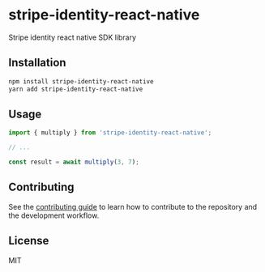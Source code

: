 # stripe-identity-react-native

Stripe identity react native SDK library

## Installation

```sh
npm install stripe-identity-react-native
yarn add stripe-identity-react-native
```

## Usage

```js
import { multiply } from 'stripe-identity-react-native';

// ...

const result = await multiply(3, 7);
```

## Contributing

See the [contributing guide](CONTRIBUTING.md) to learn how to contribute to the repository and the development workflow.

## License

MIT
